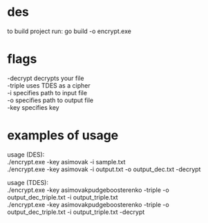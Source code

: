 # des

to build project run: go build -o encrypt.exe

# flags

-decrypt      decrypts your file  
-triple       uses TDES as a cipher  
-i            specifies path to input file  
-o            specifies path to output file  
-key          specifies key  

# examples of usage

usage (DES):  
./encrypt.exe -key asimovak -i sample.txt  
./encrypt.exe -key asimovak -i output.txt -o output_dec.txt -decrypt   

usage (TDES):  
./encrypt.exe -key asimovakpudgeboosterenko -triple -o output_dec_triple.txt -i output_triple.txt  
./encrypt.exe -key asimovakpudgeboosterenko -triple -o output_dec_triple.txt -i output_triple.txt -decrypt   
